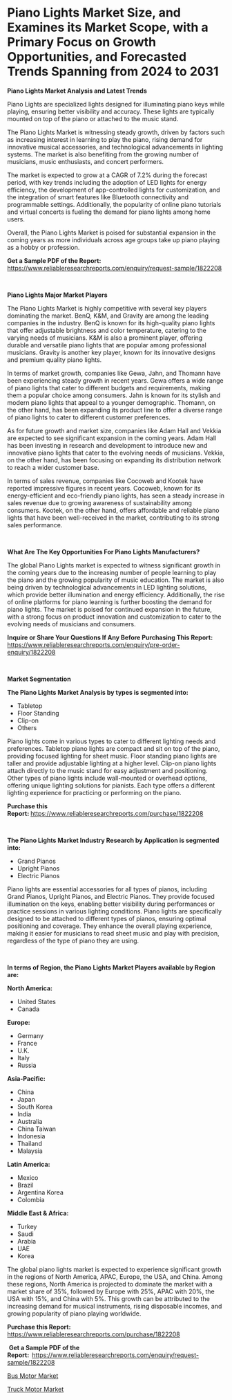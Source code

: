 <p><h1>Piano Lights Market Size, and Examines its Market Scope, with a Primary Focus on Growth Opportunities, and Forecasted Trends Spanning from 2024 to 2031</h1></p><p><strong>Piano Lights Market Analysis and Latest Trends</strong></p>
<p><p>Piano Lights are specialized lights designed for illuminating piano keys while playing, ensuring better visibility and accuracy. These lights are typically mounted on top of the piano or attached to the music stand.</p><p>The Piano Lights Market is witnessing steady growth, driven by factors such as increasing interest in learning to play the piano, rising demand for innovative musical accessories, and technological advancements in lighting systems. The market is also benefiting from the growing number of musicians, music enthusiasts, and concert performers.</p><p>The market is expected to grow at a CAGR of 7.2% during the forecast period, with key trends including the adoption of LED lights for energy efficiency, the development of app-controlled lights for customization, and the integration of smart features like Bluetooth connectivity and programmable settings. Additionally, the popularity of online piano tutorials and virtual concerts is fueling the demand for piano lights among home users.</p><p>Overall, the Piano Lights Market is poised for substantial expansion in the coming years as more individuals across age groups take up piano playing as a hobby or profession.</p></p>
<p><strong>Get a Sample PDF of the Report:&nbsp;</strong> <a href="https://www.reliableresearchreports.com/enquiry/request-sample/1822208">https://www.reliableresearchreports.com/enquiry/request-sample/1822208</a></p>
<p>&nbsp;</p>
<p><strong>Piano Lights Major Market Players</strong></p>
<p><p>The Piano Lights Market is highly competitive with several key players dominating the market. BenQ, K&M, and Gravity are among the leading companies in the industry. BenQ is known for its high-quality piano lights that offer adjustable brightness and color temperature, catering to the varying needs of musicians. K&M is also a prominent player, offering durable and versatile piano lights that are popular among professional musicians. Gravity is another key player, known for its innovative designs and premium quality piano lights.</p><p>In terms of market growth, companies like Gewa, Jahn, and Thomann have been experiencing steady growth in recent years. Gewa offers a wide range of piano lights that cater to different budgets and requirements, making them a popular choice among consumers. Jahn is known for its stylish and modern piano lights that appeal to a younger demographic. Thomann, on the other hand, has been expanding its product line to offer a diverse range of piano lights to cater to different customer preferences.</p><p>As for future growth and market size, companies like Adam Hall and Vekkia are expected to see significant expansion in the coming years. Adam Hall has been investing in research and development to introduce new and innovative piano lights that cater to the evolving needs of musicians. Vekkia, on the other hand, has been focusing on expanding its distribution network to reach a wider customer base.</p><p>In terms of sales revenue, companies like Cocoweb and Kootek have reported impressive figures in recent years. Cocoweb, known for its energy-efficient and eco-friendly piano lights, has seen a steady increase in sales revenue due to growing awareness of sustainability among consumers. Kootek, on the other hand, offers affordable and reliable piano lights that have been well-received in the market, contributing to its strong sales performance.</p></p>
<p>&nbsp;</p>
<p><strong>What Are The Key Opportunities For Piano Lights Manufacturers?</strong></p>
<p><p>The global Piano Lights market is expected to witness significant growth in the coming years due to the increasing number of people learning to play the piano and the growing popularity of music education. The market is also being driven by technological advancements in LED lighting solutions, which provide better illumination and energy efficiency. Additionally, the rise of online platforms for piano learning is further boosting the demand for piano lights. The market is poised for continued expansion in the future, with a strong focus on product innovation and customization to cater to the evolving needs of musicians and consumers.</p></p>
<p><strong>Inquire or Share Your Questions If Any Before Purchasing This Report:</strong> <a href="https://www.reliableresearchreports.com/enquiry/pre-order-enquiry/1822208">https://www.reliableresearchreports.com/enquiry/pre-order-enquiry/1822208</a></p>
<p>&nbsp;</p>
<p><strong>Market Segmentation</strong></p>
<p><strong>The Piano Lights Market Analysis by types is segmented into:</strong></p>
<p><ul><li>Tabletop</li><li>Floor Standing</li><li>Clip-on</li><li>Others</li></ul></p>
<p><p>Piano lights come in various types to cater to different lighting needs and preferences. Tabletop piano lights are compact and sit on top of the piano, providing focused lighting for sheet music. Floor standing piano lights are taller and provide adjustable lighting at a higher level. Clip-on piano lights attach directly to the music stand for easy adjustment and positioning. Other types of piano lights include wall-mounted or overhead options, offering unique lighting solutions for pianists. Each type offers a different lighting experience for practicing or performing on the piano.</p></p>
<p><strong>Purchase this Report:&nbsp;</strong><a href="https://www.reliableresearchreports.com/purchase/1822208">https://www.reliableresearchreports.com/purchase/1822208</a></p>
<p>&nbsp;</p>
<p><strong>The Piano Lights Market Industry Research by Application is segmented into:</strong></p>
<p><ul><li>Grand Pianos</li><li>Upright Pianos</li><li>Electric Pianos</li></ul></p>
<p><p>Piano lights are essential accessories for all types of pianos, including Grand Pianos, Upright Pianos, and Electric Pianos. They provide focused illumination on the keys, enabling better visibility during performances or practice sessions in various lighting conditions. Piano lights are specifically designed to be attached to different types of pianos, ensuring optimal positioning and coverage. They enhance the overall playing experience, making it easier for musicians to read sheet music and play with precision, regardless of the type of piano they are using.</p></p>
<p>&nbsp;</p>
<p><strong>In terms of Region, the Piano Lights Market Players available by Region are:</strong></p>
<p>
    <p> <strong> North America: </strong>
        <ul>
            <li>United States</li>
            <li>Canada</li>
        </ul>
        </p> 
    <p> <strong> Europe: </strong>
        <ul>
            <li>Germany</li>
            <li>France</li>
            <li>U.K.</li>
            <li>Italy</li>
            <li>Russia</li>
        </ul>
        </p> 
    <p> <strong> Asia-Pacific: </strong>
        <ul>
            <li>China</li>
            <li>Japan</li>
            <li>South Korea</li>
            <li>India</li>
            <li>Australia</li>
            <li>China Taiwan</li>
            <li>Indonesia</li>
            <li>Thailand</li>
            <li>Malaysia</li>
        </ul>
        </p> 
    <p> <strong> Latin America: </strong>
        <ul>
            <li>Mexico</li>
            <li>Brazil</li>
            <li>Argentina Korea</li>
            <li>Colombia</li>
        </ul>
        </p> 
    <p> <strong> Middle East & Africa: </strong>
        <ul>
            <li>Turkey</li>
            <li>Saudi</li>
            <li>Arabia</li>
            <li>UAE</li>
            <li>Korea</li>
        </ul>
    </p>
    </p>
<p><p>The global piano lights market is expected to experience significant growth in the regions of North America, APAC, Europe, the USA, and China. Among these regions, North America is projected to dominate the market with a market share of 35%, followed by Europe with 25%, APAC with 20%, the USA with 15%, and China with 5%. This growth can be attributed to the increasing demand for musical instruments, rising disposable incomes, and growing popularity of piano playing worldwide.</p></p>
<p><strong>Purchase this Report: </strong><a href="https://www.reliableresearchreports.com/purchase/1822208">https://www.reliableresearchreports.com/purchase/1822208</a></p>
<p>&nbsp;<strong>Get a Sample PDF of the Report:&nbsp;&nbsp;</strong><a href="https://www.reliableresearchreports.com/enquiry/request-sample/1822208">https://www.reliableresearchreports.com/enquiry/request-sample/1822208</a></p>
<p><strong></strong></p>
<p><p><a href="https://natural-crush-b99.notion.site/Bus-Motor-Market-Size-Growing-and-Forecasted-for-period-from-2024-2031-and-provides-complete-marke-b224b659f9a24da7a1b91064a65b9dbf">Bus Motor Market</a></p><p><a href="https://boundless-drawbridge-702.notion.site/Truck-Motor-Market-Challenges-Opportunities-and-Growth-Drivers-and-Major-Market-Players-forecaste-f8f73e75adc44d39ae5dc7d2f8ba89ed">Truck Motor Market</a></p></p>